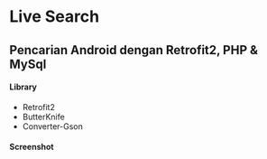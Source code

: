 # Live Search
Pencarian Android dengan Retrofit2, PHP &amp; MySql
---
#### **Library**

* Retrofit2
* ButterKnife
* Converter-Gson

#### **Screenshot**
